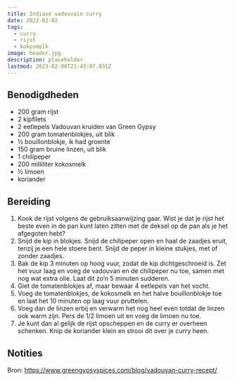 ```yaml
---
title: Indiase vadouvain curry
date: 2022-02-02
tags:
  - curry
  - rijst
  - kokosmelk
image: header.jpg
description: placeholder
lastmod: 2023-02-08T21:43:07.831Z
---
```


## Benodigdheden

-   200 gram  rijst 
-   2  kipfilets 
-   2  eetlepels Vadouvan kruiden van Green Gypsy 
-   200 gram  tomatenblokjes, uit blik 
-   ½  bouillonblokje, ik had groente 
-   150 gram  bruine linzen, uit blik 
-   1  chilipeper 
-   200 milliliter  kokosmelk 
-   ½  limoen 
-   koriander 

## Bereiding

1.  Kook de rijst volgens de gebruiksaanwijzing gaar. Wist je dat je rijst het beste even in de pan kunt laten zitten met de deksel op de pan als je het afgegoten hebt? 
2.  Snijd de kip in blokjes. Snijd de chilipeper open en haal de zaadjes eruit, tenzij je een hele stoere bent. Snijd de peper in kleine stukjes, met of zonder zaadjes. 
3.  Bak de kip 3 minuten op hoog vuur, zodat de kip dichtgeschroeid is. Zet het vuur laag en voeg de vadouvan en de chilipeper nu toe, samen met nog wat extra olie. Laat dit zo’n 5 minuten sudderen. 
4.  Giet de tomatenblokjes af, maar bewaar 4 eetlepels van het vocht. 
5.  Voeg de tomatenblokjes, de kokosmelk en het halve bouillonblokje toe en laat het 10 minuten op laag vuur pruttelen. 
6.  Voeg dan de linzen erbij en verwarm het nog heel even totdat de linzen ook warm zijn. Pers de 1/2 limoen uit en voeg de limoen nu toe. 
7.  Je kunt dan al gelijk de rijst opscheppen en de curry er overheen schenken. Knip de koriander klein en strooi dit over je curry heen. 

## Notities

Bron: <https://www.greengypsyspices.com/blog/vadouvan-curry-recept/>
